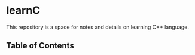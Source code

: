 # learnC

This repository is a space for notes and details on learning C++ language.

## Table of Contents
